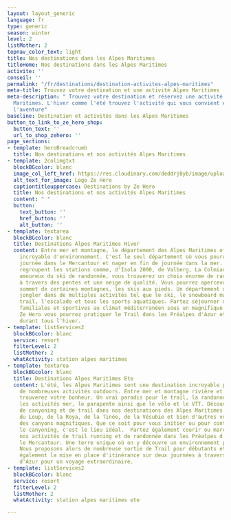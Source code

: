 ```yaml
---
layout: layout_generic
language: fr
type: generic
season: winter
level: 2
listMother: 2
topnav_color_text: light
title: Nos destinations dans les Alpes Maritimes
titleHome: Nos destinations dans les Alpes Maritimes
activite: ''
conseil: ''
permalink: "/fr/destinations/destination-activites-alpes-maritimes"
meta-title: Trouvez votre destination et une activité Alpes Maritimes
meta-description: " Trouvez votre destination et réservez une activité dans les Alpes
  Maritimes. L'hiver comme l'été trouvez l'activité qui vous convient et partez à
  l'aventure"
baseline: Destination et activités dans les Alpes Maritimes
button_to_link_to_ze_hero_shop:
  button_text: ''
  url_to_shop_zehero: ''
page_sections:
- template: heroBreadcrumb
  title: Nos destinations et nos activités Alpes Maritimes
- template: 2colimgtxt
  blockBGcolor: blanc
  image_col_left_href: https://res.cloudinary.com/deddrj0yb/image/upload/v1640094644/website/logo/Sur%20fond%20clair/logo-ze-hero-horizontal_4_a3dhvk.png
  alt_text_for_image: Logo Ze Hero
  captiontitleuppercase: Destinations by Ze Hero
  title: Nos destinations et nos activités Alpes Maritimes
  content: " "
  button:
    text_button: ''
    href_button: ''
    alt_button: ''
- template: textarea
  blockBGcolor: blanc
  title: Destinations Alpes Maritimes Hiver
  content: Entre mer et montagne, le département des Alpes Maritimes offre une diversification
    incroyable d'environnement. C'est le seul département où vous pourrez skier la
    journée dans le Mercantour et nager en fin de journée dans la mer. Les Alpes Maritimes
    regroupent les stations comme, d'Isola 2000, de Valberg, La Colmiane. Pour les
    amoureux du ski de randonnée, vous trouverez un choix énorme de randonnée à faire
    à travers des pentes et une neige de qualité. Vous pourrez apercevoir la mer au
    sommet de certaines montagnes, les skis aux pieds. Un département où vous pouvez
    jongler dans de multiples activités tel que le ski, le snowboard mais aussi le
    trail, l'escalade et tous les sports aquatiques. Partez séjourner dans des stations
    familiales et sportives au climat méditerranéen sous un magnifique soleil. Avec
    Ze Hero vous pourrez pratiquer le Trail dans les Préalpes d'Azur et l'Esterel
    durant tous l'hiver.
- template: listServices2
  blockBGcolor: blanc
  service: resort
  filterLevel: 2
  listMother: 2
  whatActivity: station alpes maritimes
- template: textarea
  blockBGcolor: blanc
  title: Destinations Alpes Maritimes Ete
  content: L'été, les Alpes Maritimes sont une destination incroyable pour la pratique
    de nombreuses activités outdoors. Entre mer et montagne rivière et falaise, vous
    trouverez votre bonheur. Un vrai paradis pour le trail, la randonnée, le canyoning,
    les activités mer, le parapente ainsi que le vélo et le VTT. Découvrez nos offres
    de canyoning et de trail dans nos destinations des Alpes Maritimes Avec les Gorges
    du Loup, de la Roya, de la Tinée, de la Vésubie et bien d'autres vous découvrirez
    des canyons magnifiques. Que ce soit pour vous initier ou pour continuer de découvrir
    le canyoning, c'est le lieu idéal.  Partez également courir ou marcher en réservant
    nos activités de trail running et de randonnée dans les Préalpes d'Azur et dans
    le Mercantour. Une terre unique où on y découvre un environnement protégé et préservé.
    Nous proposons alors de nombreuse sortie de Trail pour débutants et confirmé avec
    également la mise en place d'itinérance sur deux journées à travers les Préalpes
    d'Azur pour un voyage extraordinaire.
- template: listServices2
  blockBGcolor: blanc
  service: resort
  filterLevel: 2
  listMother: 2
  whatActivity: station alpes maritimes ete

---
```

